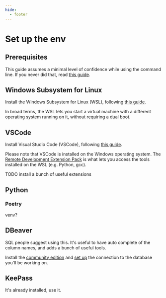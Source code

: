 ```yaml
---
hide:
  - footer
---
```


# Set up the env

## Prerequisites

This guide assumes a minimal level of confidence while using the command line.
If you never did that, read
[this guide](../../general/unix).

## Windows Subsystem for Linux

Install the Windows Subsystem for Linux (WSL),
following
[this guide](https://learn.microsoft.com/en-us/windows/wsl/install).

In broad terms, the WSL lets you start a virtual machine with a different operating system running on it, without requiring a dual boot.

## VSCode

Install Visual Studio Code (VSCode),
following
[this guide](https://learn.microsoft.com/en-us/windows/wsl/tutorials/wsl-vscode).

Please note that VSCode is installed on the Windows operating system.
The
[Remote Development Extension Pack](https://marketplace.visualstudio.com/items?itemName=ms-vscode-remote.vscode-remote-extensionpack)
is what lets you access the tools installed on the WSL (e.g. Python, gcc).

TODO install a bunch of useful extensions

## Python

### Poetry

venv?

## DBeaver

SQL people suggest using this.
It's useful to have auto complete of the column names,
and adds a bunch of useful tools.

Install the
[community edition](https://dbeaver.io/download/)
and
[set up](https://dbeaver.com/2022/03/03/how-to-create-database-connection-in-dbeaver/)
the connection to the database you'll be working on.

## KeePass

It's already installed, use it.
